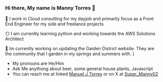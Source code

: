 ### Hi there, My name is Manny Torres 👋

💯 I work in Cloud consulting for my dayjob and primarliy focus as a Front End Engineer for my side and freelance projects 

😶 I am currently learning python and working towards the AWS Solutions Architect

🍕 Im currently working on updating the Garden District website. They are the community that I garden in my springs and summers with. 
)
- My pronouns are He/Him
- Ask Me anythong about beer, some general house plants, Javascript
- You can reach me at linked [Manuel J Torres](https://www.linkedin.com/in/jmanueltorres/) or on X at [Super_Manny02](https://twitter.com/Super_Manny02)


<!--
**manny-torres-02/manny-torres-02** is a ✨ _special_ ✨ repository because its `README.md` (this file) appears on your GitHub profile.

Here are some ideas to get you started:

- 🔭 I’m currently working on ...
- 🌱 I’m currently learning ...
- 👯 I’m looking to collaborate on ...
- 🤔 I’m looking for help with ...
- 💬 Ask me about ...
- 📫 How to reach me: ...
- 😄 Pronouns: ...
- ⚡ Fun fact: ...
-->
